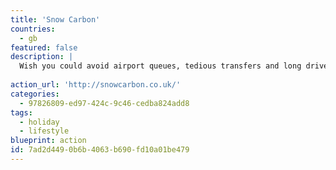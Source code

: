 ```yaml
---
title: 'Snow Carbon'
countries:
  - gb
featured: false
description: |
  Wish you could avoid airport queues, tedious transfers and long drives? Want to travel sustainably and enjoyably by train instead - to fantastic accommodation in the best ski resorts in the Alps? Snowcarbon is an independent guide founded by ski journalist Daniel Elkan to help you do exactly that.
  
action_url: 'http://snowcarbon.co.uk/'
categories:
  - 97826809-ed97-424c-9c46-cedba824add8
tags:
  - holiday
  - lifestyle
blueprint: action
id: 7ad2d449-0b6b-4063-b690-fd10a01be479
---
```

